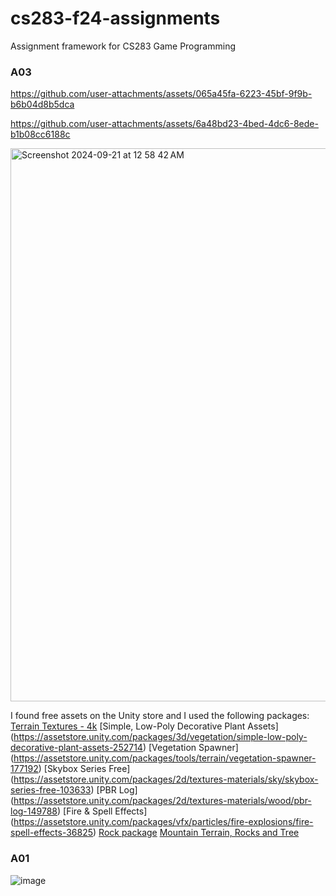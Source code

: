 # cs283-f24-assignments
Assignment framework for CS283 Game Programming
### A03
https://github.com/user-attachments/assets/065a45fa-6223-45bf-9f9b-b6b04d8b5dca

https://github.com/user-attachments/assets/6a48bd23-4bed-4dc6-8ede-b1b08cc6188c

<img width="885" alt="Screenshot 2024-09-21 at 12 58 42 AM" src="https://github.com/user-attachments/assets/2e2a6a0f-2fad-4742-8796-a5141e036266">

I found free assets on the Unity store and I used the following packages:
[Terrain Textures - 4k](https://assetstore.unity.com/packages/2d/textures-materials/terrain-textures-4k-179139)
[Simple, Low-Poly Decorative Plant Assets] (https://assetstore.unity.com/packages/3d/vegetation/simple-low-poly-decorative-plant-assets-252714)
[Vegetation Spawner] (https://assetstore.unity.com/packages/tools/terrain/vegetation-spawner-177192)
[Skybox Series Free] (https://assetstore.unity.com/packages/2d/textures-materials/sky/skybox-series-free-103633)
[PBR Log] (https://assetstore.unity.com/packages/2d/textures-materials/wood/pbr-log-149788)
[Fire & Spell Effects] (https://assetstore.unity.com/packages/vfx/particles/fire-explosions/fire-spell-effects-36825)
[Rock package](https://assetstore.unity.com/packages/3d/props/exterior/rock-package-118182)
[Mountain Terrain, Rocks and Tree](https://assetstore.unity.com/packages/3d/environments/landscapes/mountain-terrain-rocks-and-tree-97905)


### A01
![image](https://github.com/user-attachments/assets/e51d198e-4022-4e4c-8dbb-749d199b9576)
